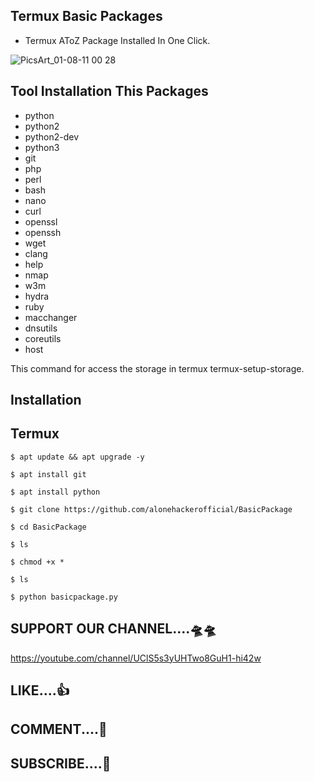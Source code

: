 ## Termux Basic Packages 

 - Termux  AToZ Package Installed In One Click.
  
  ![PicsArt_01-08-11 00 28](https://user-images.githubusercontent.com/96905918/148653859-6b18a120-42d8-4c6a-8908-339c73453cee.jpg)
  
## Tool Installation This Packages
 
 -  python
 -  python2
 -  python2-dev
 -  python3
 -  git
 -  php 
 -  perl 
 -  bash
 -  nano
 -  curl
 -  openssl
 -  openssh
 -  wget
 -  clang
 -  help
 -  nmap
 -  w3m
 -  hydra
 -  ruby
 -  macchanger
 -  dnsutils
 -  coreutils
 -  host


This command for access the storage in termux 
termux-setup-storage.


## Installation 
 
## Termux
   ```
   $ apt update && apt upgrade -y
   ```
   ```
   $ apt install git 
   ```
   ```
   $ apt install python 
   ```
   ```
   $ git clone https://github.com/alonehackerofficial/BasicPackage
   ```
   ```
   $ cd BasicPackage
   ```
   ```
   $ ls
   ```
   ```
   $ chmod +x *
   ```
   ```
   $ ls
   ```
   ```
   $ python basicpackage.py
   ```


## SUPPORT OUR CHANNEL....🛸🛸



https://youtube.com/channel/UClS5s3yUHTwo8GuH1-hi42w

## LIKE....👍

## COMMENT....💬 

## SUBSCRIBE....💝
